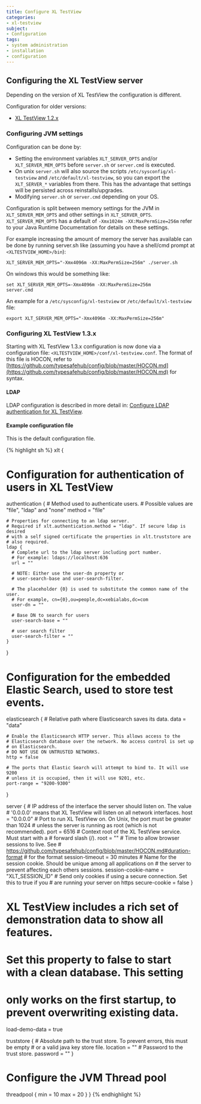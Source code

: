 ```yaml
---
title: Configure XL TestView
categories:
- xl-testview
subject:
- Configuration
tags:
- system administration
- installation
- configuration
---
```


## Configuring the XL TestView server

Depending on the version of XL TestView the configuration is different.

Configuration for older versions:

* [XL TestView 1.2.x](/xl-testview/1.2.x/configuration.html)

### Configuring JVM settings

Configuration can be done by:

* Setting the environment variables `XLT_SERVER_OPTS` and/or `XLT_SERVER_MEM_OPTS` before `server.sh` or `server.cmd` is executed.
* On unix `server.sh` will also source the scripts `/etc/sysconfig/xl-testview` and `/etc/default/xl-testview`, so you can export the `XLT_SERVER_*` variables from there. This has the advantage that settings will be persisted across reinstalls/upgrades.
* Modifying `server.sh` or `server.cmd` depending on your OS.

Configuration is split between memory settings for the JVM in `XLT_SERVER_MEM_OPTS` and other settings in `XLT_SERVER_OPTS`. `XLT_SERVER_MEM_OPTS` has a default of `-Xmx1024m -XX:MaxPermSize=256m` refer to your Java Runtime Documentation for details on these settings.

For example increasing the amount of memory the server has available can be done by running server.sh like (assuming you have a shell/cmd prompt at `<XLTESTVIEW_HOME>/bin`):

    XLT_SERVER_MEM_OPTS="-Xmx4096m -XX:MaxPermSize=256m" ./server.sh

On windows this would be something like:

    set XLT_SERVER_MEM_OPTS=-Xmx4096m -XX:MaxPermSize=256m
    server.cmd

An example for a `/etc/sysconfig/xl-testview` or `/etc/default/xl-testview` file:

    export XLT_SERVER_MEM_OPTS="-Xmx4096m -XX:MaxPermSize=256m"

### Configuring XL TestView 1.3.x

Starting with XL TestView 1.3.x configuration is now done via a configuration file: `<XLTESTVIEW_HOME>/conf/xl-testview.conf`. The format of this file is HOCON, refer to [https://github.com/typesafehub/config/blob/master/HOCON.md](https://github.com/typesafehub/config/blob/master/HOCON.md) for syntax.

#### LDAP

LDAP configuration is described in more detail in: [Configure LDAP authentication for XL TestView](/xl-testview/how-to/configure-ldap.html).

#### Example configuration file

This is the default configuration file.

{% highlight sh %}
xlt {
  # Configuration for authentication of users in XL TestView
  authentication {
    # Method used to authenticate users.
    # Possible values are "file", "ldap" and "none"
    method = "file"

    # Properties for connecting to an ldap server.
    # Required if xlt.authentication.method = "ldap". If secure ldap is desired
    # with a self signed certificate the properties in xlt.truststore are
    # also required.
    ldap {
      # Complete url to the ldap server including port number.
      # For example: ldaps://localhost:636
      url = ""

      # NOTE: Either use the user-dn property or
      # user-search-base and user-search-filter.

      # The placeholder {0} is used to substitute the common name of the user.
      # For example, cn={0},ou=people,dc=xebialabs,dc=com
      user-dn = ""

      # Base DN to search for users
      user-search-base = ""

      # user search filter
      user-search-filter = ""
    }
  }

  # Configuration for the embedded Elastic Search, used to store test events.
  elasticsearch {
    # Relative path where Elasticsearch saves its data.
    data = "data"

    # Enable the Elasticsearch HTTP server. This allows access to the
    # Elasticsearch database over the network. No access control is set up
    # on Elasticsearch.
    # DO NOT USE ON UNTRUSTED NETWORKS.
    http = false

    # The ports that Elastic Search will attempt to bind to. It will use 9200
    # unless it is occupied, then it will use 9201, etc.
    port-range = "9200-9300"
  }

  server {
    # IP address of the interface the server should listen on. The value
    # '0.0.0.0' means that XL TestView will listen on all network interfaces.
    host = "0.0.0.0"
    # Port to run XL TestView on. On Unix, the port must be greater than 1024
    # unless the server is running as root (which is not recommended).
    port = 6516
    # Context root of the XL TestView service. Must start with a
    # forward slash (/).
    root = ""
    # Time to allow browser sessions to live. See
    # https://github.com/typesafehub/config/blob/master/HOCON.md#duration-format
    # for the format
    session-timeout = 30 minutes
    # Name for the session cookie. Should be unique among all applications on
    # the server to prevent affecting each others sessions.
    session-cookie-name = "XLT_SESSION_ID"
    # Send only cookies if using a secure connection. Set this to true if you
    # are running your server on https
    secure-cookie = false
  }

  # XL TestView includes a rich set of demonstration data to show all features.
  # Set this property to false to start with a clean database. This setting
  # only works on the first startup, to prevent overwriting existing data.
  load-demo-data = true

  truststore {
    # Absolute path to the trust store. To prevent errors, this must be empty
    # or a valid java key store file.
    location = ""
    # Password to the trust store.
    password = ""
  }

  # Configure the JVM Thread pool
  threadpool {
    min = 10
    max = 20
  }
}
{% endhighlight %}
